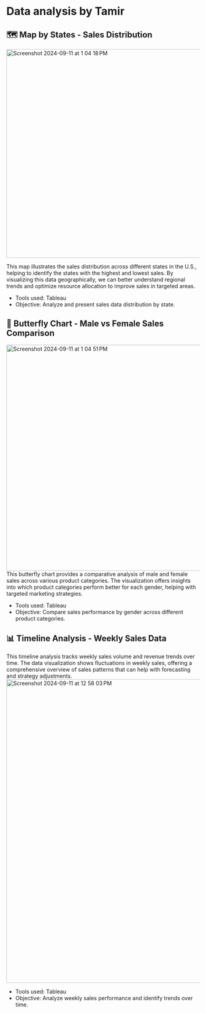 # Data analysis by Tamir

## 🗺️ Map by States - Sales Distribution
<img width="545" alt="Screenshot 2024-09-11 at 1 04 18 PM" src="https://github.com/user-attachments/assets/fef3479a-9ba1-4b08-9191-eaa5f58e602f">

This map illustrates the sales distribution across different states in the U.S., helping to identify the states with the highest and lowest sales. By visualizing this data geographically, we can better understand regional trends and optimize resource allocation to improve sales in targeted areas.

- Tools used: Tableau
- Objective: Analyze and present sales data distribution by state.

## 🦋 Butterfly Chart - Male vs Female Sales Comparison
<img width="590" alt="Screenshot 2024-09-11 at 1 04 51 PM" src="https://github.com/user-attachments/assets/bbf1c63b-79ac-4c17-b04a-3b5c4c668146">
This butterfly chart provides a comparative analysis of male and female sales across various product categories. The visualization offers insights into which product categories perform better for each gender, helping with targeted marketing strategies.

- Tools used: Tableau
- Objective: Compare sales performance by gender across different product categories.

## 📊 Timeline Analysis - Weekly Sales Data


This timeline analysis tracks weekly sales volume and revenue trends over time. The data visualization shows fluctuations in weekly sales, offering a comprehensive overview of sales patterns that can help with forecasting and strategy adjustments.
<img width="793" alt="Screenshot 2024-09-11 at 12 58 03 PM" src="https://github.com/user-attachments/assets/07ace360-f71f-4f45-abb2-67d3dcaf599f">

- Tools used: Tableau
- Objective: Analyze weekly sales performance and identify trends over time.
